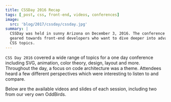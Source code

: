 ```yaml
---
title: CSSDay 2016 Recap
tags: [_post, css, front-end, videos, conferences]
image:
  src: 'blog/2017/cssday/cssday.jpg'
summary: |
  CSSDay was held in sunny Arizona on December 3, 2016. The conference is
  geared towards front-end developers who want to dive deeper into advanced
  CSS topics.
---
```


`CSS Day 2016` covered a wide range of topics for a one day conference
including SVG, animation, color theory, design, layout and more. Throughout the
day, a focus on code architecture was a theme. Attendees heard a few different
perspectives which were interesting to listen to and compare.

Below are the available videos and slides of each session, including two from
our very own OddBirds.
